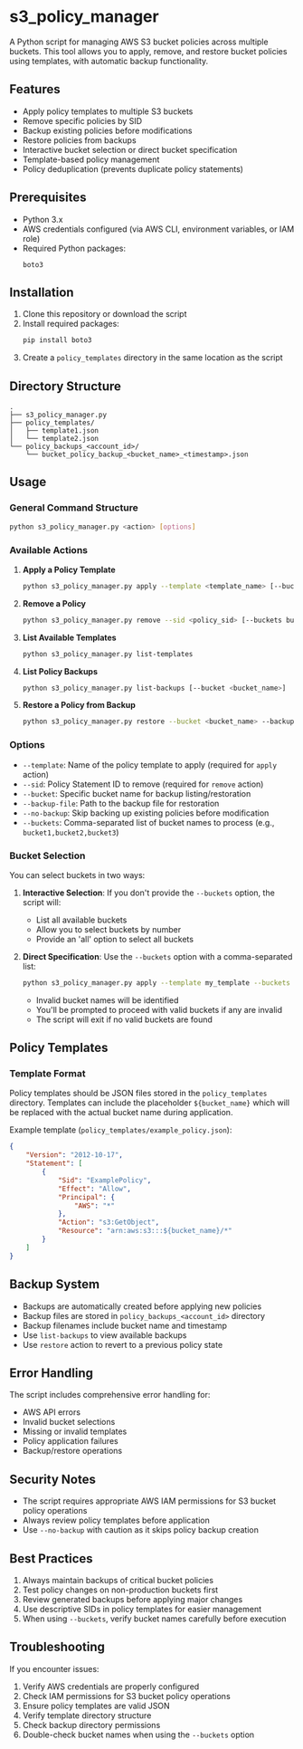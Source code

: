 # s3_policy_manager
A Python script for managing AWS S3 bucket policies across multiple buckets. This tool allows you to apply, remove, and restore bucket policies using templates, with automatic backup functionality.

## Features

- Apply policy templates to multiple S3 buckets
- Remove specific policies by SID
- Backup existing policies before modifications
- Restore policies from backups
- Interactive bucket selection or direct bucket specification
- Template-based policy management
- Policy deduplication (prevents duplicate policy statements)

## Prerequisites

- Python 3.x
- AWS credentials configured (via AWS CLI, environment variables, or IAM role)
- Required Python packages:
  ```
  boto3
  ```

## Installation

1. Clone this repository or download the script
2. Install required packages:
   ```bash
   pip install boto3
   ```
3. Create a `policy_templates` directory in the same location as the script

## Directory Structure

```
.
├── s3_policy_manager.py
├── policy_templates/
│   ├── template1.json
│   └── template2.json
└── policy_backups_<account_id>/
    └── bucket_policy_backup_<bucket_name>_<timestamp>.json
```

## Usage

### General Command Structure

```bash
python s3_policy_manager.py <action> [options]
```

### Available Actions

1. **Apply a Policy Template**
   ```bash
   python s3_policy_manager.py apply --template <template_name> [--buckets bucket1,bucket2,bucket3]
   ```

2. **Remove a Policy**
   ```bash
   python s3_policy_manager.py remove --sid <policy_sid> [--buckets bucket1,bucket2,bucket3]
   ```

3. **List Available Templates**
   ```bash
   python s3_policy_manager.py list-templates
   ```

4. **List Policy Backups**
   ```bash
   python s3_policy_manager.py list-backups [--bucket <bucket_name>]
   ```

5. **Restore a Policy from Backup**
   ```bash
   python s3_policy_manager.py restore --bucket <bucket_name> --backup-file <path_to_backup>
   ```

### Options

- `--template`: Name of the policy template to apply (required for `apply` action)
- `--sid`: Policy Statement ID to remove (required for `remove` action)
- `--bucket`: Specific bucket name for backup listing/restoration
- `--backup-file`: Path to the backup file for restoration
- `--no-backup`: Skip backing up existing policies before modification
- `--buckets`: Comma-separated list of bucket names to process (e.g., `bucket1,bucket2,bucket3`)

### Bucket Selection

You can select buckets in two ways:

1. **Interactive Selection**: If you don't provide the `--buckets` option, the script will:
   - List all available buckets
   - Allow you to select buckets by number
   - Provide an 'all' option to select all buckets

2. **Direct Specification**: Use the `--buckets` option with a comma-separated list:
   ```bash
   python s3_policy_manager.py apply --template my_template --buckets bucket1,bucket2,bucket3
   ```
   - Invalid bucket names will be identified
   - You'll be prompted to proceed with valid buckets if any are invalid
   - The script will exit if no valid buckets are found

## Policy Templates

### Template Format

Policy templates should be JSON files stored in the `policy_templates` directory. Templates can include the placeholder `${bucket_name}` which will be replaced with the actual bucket name during application.

Example template (`policy_templates/example_policy.json`):
```json
{
    "Version": "2012-10-17",
    "Statement": [
        {
            "Sid": "ExamplePolicy",
            "Effect": "Allow",
            "Principal": {
                "AWS": "*"
            },
            "Action": "s3:GetObject",
            "Resource": "arn:aws:s3:::${bucket_name}/*"
        }
    ]
}
```

## Backup System

- Backups are automatically created before applying new policies
- Backup files are stored in `policy_backups_<account_id>` directory
- Backup filenames include bucket name and timestamp
- Use `list-backups` to view available backups
- Use `restore` action to revert to a previous policy state

## Error Handling

The script includes comprehensive error handling for:
- AWS API errors
- Invalid bucket selections
- Missing or invalid templates
- Policy application failures
- Backup/restore operations

## Security Notes

- The script requires appropriate AWS IAM permissions for S3 bucket policy operations
- Always review policy templates before application
- Use `--no-backup` with caution as it skips policy backup creation

## Best Practices

1. Always maintain backups of critical bucket policies
2. Test policy changes on non-production buckets first
3. Review generated backups before applying major changes
4. Use descriptive SIDs in policy templates for easier management
5. When using `--buckets`, verify bucket names carefully before execution

## Troubleshooting

If you encounter issues:

1. Verify AWS credentials are properly configured
2. Check IAM permissions for S3 bucket policy operations
3. Ensure policy templates are valid JSON
4. Verify template directory structure
5. Check backup directory permissions
6. Double-check bucket names when using the `--buckets` option
